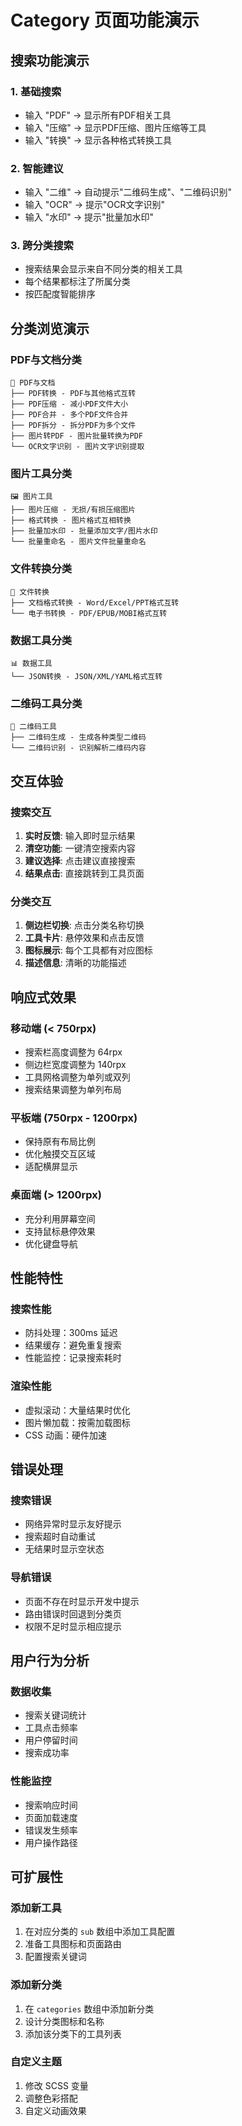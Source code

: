 # Category 页面功能演示

## 搜索功能演示

### 1. 基础搜索
- 输入 "PDF" → 显示所有PDF相关工具
- 输入 "压缩" → 显示PDF压缩、图片压缩等工具
- 输入 "转换" → 显示各种格式转换工具

### 2. 智能建议
- 输入 "二维" → 自动提示"二维码生成"、"二维码识别"
- 输入 "OCR" → 提示"OCR文字识别"
- 输入 "水印" → 提示"批量加水印"

### 3. 跨分类搜索
- 搜索结果会显示来自不同分类的相关工具
- 每个结果都标注了所属分类
- 按匹配度智能排序

## 分类浏览演示

### PDF与文档分类
```
📄 PDF与文档
├── PDF转换 - PDF与其他格式互转
├── PDF压缩 - 减小PDF文件大小  
├── PDF合并 - 多个PDF文件合并
├── PDF拆分 - 拆分PDF为多个文件
├── 图片转PDF - 图片批量转换为PDF
└── OCR文字识别 - 图片文字识别提取
```

### 图片工具分类
```
🖼️ 图片工具
├── 图片压缩 - 无损/有损压缩图片
├── 格式转换 - 图片格式互相转换
├── 批量加水印 - 批量添加文字/图片水印
└── 批量重命名 - 图片文件批量重命名
```

### 文件转换分类
```
🔄 文件转换
├── 文档格式转换 - Word/Excel/PPT格式互转
└── 电子书转换 - PDF/EPUB/MOBI格式互转
```

### 数据工具分类
```
📊 数据工具
└── JSON转换 - JSON/XML/YAML格式互转
```

### 二维码工具分类
```
📱 二维码工具
├── 二维码生成 - 生成各种类型二维码
└── 二维码识别 - 识别解析二维码内容
```

## 交互体验

### 搜索交互
1. **实时反馈**: 输入即时显示结果
2. **清空功能**: 一键清空搜索内容
3. **建议选择**: 点击建议直接搜索
4. **结果点击**: 直接跳转到工具页面

### 分类交互
1. **侧边栏切换**: 点击分类名称切换
2. **工具卡片**: 悬停效果和点击反馈
3. **图标展示**: 每个工具都有对应图标
4. **描述信息**: 清晰的功能描述

## 响应式效果

### 移动端 (< 750rpx)
- 搜索栏高度调整为 64rpx
- 侧边栏宽度调整为 140rpx
- 工具网格调整为单列或双列
- 搜索结果调整为单列布局

### 平板端 (750rpx - 1200rpx)
- 保持原有布局比例
- 优化触摸交互区域
- 适配横屏显示

### 桌面端 (> 1200rpx)
- 充分利用屏幕空间
- 支持鼠标悬停效果
- 优化键盘导航

## 性能特性

### 搜索性能
- 防抖处理：300ms 延迟
- 结果缓存：避免重复搜索
- 性能监控：记录搜索耗时

### 渲染性能
- 虚拟滚动：大量结果时优化
- 图片懒加载：按需加载图标
- CSS 动画：硬件加速

## 错误处理

### 搜索错误
- 网络异常时显示友好提示
- 搜索超时自动重试
- 无结果时显示空状态

### 导航错误
- 页面不存在时显示开发中提示
- 路由错误时回退到分类页
- 权限不足时显示相应提示

## 用户行为分析

### 数据收集
- 搜索关键词统计
- 工具点击频率
- 用户停留时间
- 搜索成功率

### 性能监控
- 搜索响应时间
- 页面加载速度
- 错误发生频率
- 用户操作路径

## 可扩展性

### 添加新工具
1. 在对应分类的 `sub` 数组中添加工具配置
2. 准备工具图标和页面路由
3. 配置搜索关键词

### 添加新分类
1. 在 `categories` 数组中添加新分类
2. 设计分类图标和名称
3. 添加该分类下的工具列表

### 自定义主题
1. 修改 SCSS 变量
2. 调整色彩搭配
3. 自定义动画效果
